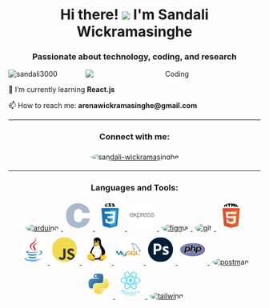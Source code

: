 <h1 align="center">Hi there! <img src="https://media.giphy.com/media/hvRJCLFzcasrR4ia7z/giphy.gif" width="35">  I'm Sandali Wickramasinghe</h1>
<h3 align="center">Passionate about technology, coding, and research</h3>
<p align="center"><img align="right" alt="Coding" width="350" src="https://camo.githubusercontent.com/fe0fd1b92b77bbfcae0c0eb3bbf4a7484ba9231bbd37c12171b8938600a189ea/68747470733a2f2f63646e2e6472696262626c652e636f6d2f75736572732f313331343437352f73637265656e73686f74732f333033313336382f6d652e676966"></p>
<p align="left">
  <img src="https://komarev.com/ghpvc/?username=sandali3000&label=Profile%20views&color=0e75b6&style=flat" alt="sandali3000" />
</p>
<p align="left">  🌱 I’m currently learning <strong>React.js</strong></p>
<p align="left">  📫 How to reach me: <strong>arenawickramasinghe@gmail.com</strong></p>

---

<h3 align="center">Connect with me:</h3>
<p align="center">
<a href="https://www.linkedin.com/in/sandaliwickramasinghe" target="blank">
    <img align="center" src="https://raw.githubusercontent.com/rahuldkjain/github-profile-readme-generator/master/src/images/icons/Social/linked-in-alt.svg" alt="sandali-wickramasinghe" height="40" width="40" style="border-radius: 50%; padding: 5px;" />
  </a>
</p>

---

<h3 align="center">Languages and Tools:</h3>
<p align="center">
  <a href="https://www.arduino.cc/" target="_blank">
    <img src="https://cdn.worldvectorlogo.com/logos/arduino-1.svg" alt="arduino" width="50" height="50" style="border-radius: 50%; padding: 5px;" />
  </a>
  <a href="https://www.cprogramming.com/" target="_blank">
    <img src="https://raw.githubusercontent.com/devicons/devicon/master/icons/c/c-original.svg" alt="c" width="50" height="50" style="border-radius: 50%; padding: 5px;" />
  </a>
  <a href="https://www.w3schools.com/css/" target="_blank">
    <img src="https://raw.githubusercontent.com/devicons/devicon/master/icons/css3/css3-original-wordmark.svg" alt="css3" width="50" height="50" style="border-radius: 50%; padding: 5px;" />
  </a>
  <a href="https://expressjs.com" target="_blank">
    <img src="https://raw.githubusercontent.com/devicons/devicon/master/icons/express/express-original-wordmark.svg" alt="express" width="50" height="50" style="border-radius: 50%; padding: 5px;" />
  </a>
  <a href="https://www.figma.com/" target="_blank">
    <img src="https://www.vectorlogo.zone/logos/figma/figma-icon.svg" alt="figma" width="50" height="50" style="border-radius: 50%; padding: 5px;" />
  </a>
  <a href="https://git-scm.com/" target="_blank">
    <img src="https://www.vectorlogo.zone/logos/git-scm/git-scm-icon.svg" alt="git" width="50" height="50" style="border-radius: 50%; padding: 5px;" />
  </a>
  <a href="https://www.w3.org/html/" target="_blank">
    <img src="https://raw.githubusercontent.com/devicons/devicon/master/icons/html5/html5-original-wordmark.svg" alt="html5" width="50" height="50" style="border-radius: 50%; padding: 5px;" />
  </a>
  <a href="https://www.java.com" target="_blank">
    <img src="https://raw.githubusercontent.com/devicons/devicon/master/icons/java/java-original.svg" alt="java" width="50" height="50" style="border-radius: 50%; padding: 5px;" />
  </a>
  <a href="https://developer.mozilla.org/en-US/docs/Web/JavaScript" target="_blank">
    <img src="https://raw.githubusercontent.com/devicons/devicon/master/icons/javascript/javascript-original.svg" alt="javascript" width="50" height="50" style="border-radius: 50%; padding: 5px;" />
  </a>
  <a href="https://www.linux.org/" target="_blank">
    <img src="https://raw.githubusercontent.com/devicons/devicon/master/icons/linux/linux-original.svg" alt="linux" width="50" height="50" style="border-radius: 50%; padding: 5px;" />
  </a>
  <a href="https://www.mysql.com/" target="_blank">
    <img src="https://raw.githubusercontent.com/devicons/devicon/master/icons/mysql/mysql-original-wordmark.svg" alt="mysql" width="50" height="50" style="border-radius: 50%; padding: 5px;" />
  </a>
  <a href="https://www.photoshop.com/en" target="_blank">
    <img src="https://raw.githubusercontent.com/devicons/devicon/master/icons/photoshop/photoshop-plain.svg" alt="photoshop" width="50" height="50" style="border-radius: 50%; padding: 5px;" />
  </a>
  <a href="https://www.php.net" target="_blank">
    <img src="https://raw.githubusercontent.com/devicons/devicon/master/icons/php/php-original.svg" alt="php" width="50" height="50" style="border-radius: 50%; padding: 5px;" />
  </a>
  <a href="https://postman.com" target="_blank">
    <img src="https://www.vectorlogo.zone/logos/getpostman/getpostman-icon.svg" alt="postman" width="50" height="50" style="border-radius: 50%; padding: 5px;" />
  </a>
  <a href="https://www.python.org" target="_blank">
    <img src="https://raw.githubusercontent.com/devicons/devicon/master/icons/python/python-original.svg" alt="python" width="50" height="50" style="border-radius: 50%; padding: 5px;" />
  </a>
  <a href="https://reactjs.org/" target="_blank">
    <img src="https://raw.githubusercontent.com/devicons/devicon/master/icons/react/react-original-wordmark.svg" alt="react" width="50" height="50" style="border-radius: 50%; padding: 5px;" />
  </a>
  <a href="https://tailwindcss.com/" target="_blank">
    <img src="https://cdn.worldvectorlogo.com/logos/tailwind-css-2.svg" alt="tailwind" width="50" height="50" style="border-radius: 50%; padding: 5px;" />
  </a>
</p>




